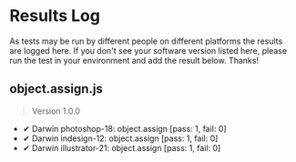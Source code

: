 # Results Log

As tests may be run by different people on different platforms the results are logged here. If you don't see your software version listed here, please run the test in your environment and add the result below. Thanks!

## object.assign.js

> Version 1.0.0

- ✔ Darwin photoshop-18: object.assign [pass: 1, fail: 0]
- ✔ Darwin indesign-12: object.assign [pass: 1, fail: 0]
- ✔ Darwin illustrator-21: object.assign [pass: 1, fail: 0]

